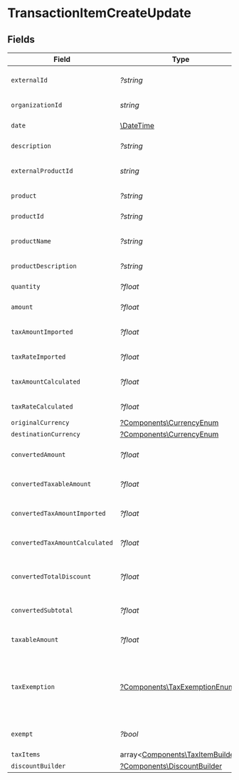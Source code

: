 # TransactionItemCreateUpdate


## Fields

| Field                                                                         | Type                                                                          | Required                                                                      | Description                                                                   |
| ----------------------------------------------------------------------------- | ----------------------------------------------------------------------------- | ----------------------------------------------------------------------------- | ----------------------------------------------------------------------------- |
| `externalId`                                                                  | *?string*                                                                     | :heavy_minus_sign:                                                            | External item identifier.                                                     |
| `organizationId`                                                              | *string*                                                                      | :heavy_check_mark:                                                            | Organization identifier.                                                      |
| `date`                                                                        | [\DateTime](https://www.php.net/manual/en/class.datetime.php)                 | :heavy_check_mark:                                                            | Date/time of item.                                                            |
| `description`                                                                 | *?string*                                                                     | :heavy_minus_sign:                                                            | Item description                                                              |
| `externalProductId`                                                           | *string*                                                                      | :heavy_check_mark:                                                            | External product identifier.                                                  |
| `product`                                                                     | *?string*                                                                     | :heavy_minus_sign:                                                            | Product name                                                                  |
| `productId`                                                                   | *?string*                                                                     | :heavy_minus_sign:                                                            | Product identifier.                                                           |
| `productName`                                                                 | *?string*                                                                     | :heavy_minus_sign:                                                            | Product name (detailed)                                                       |
| `productDescription`                                                          | *?string*                                                                     | :heavy_minus_sign:                                                            | Product description                                                           |
| `quantity`                                                                    | *?float*                                                                      | :heavy_minus_sign:                                                            | Quantity of item.                                                             |
| `amount`                                                                      | *?float*                                                                      | :heavy_minus_sign:                                                            | Item amount.                                                                  |
| `taxAmountImported`                                                           | *?float*                                                                      | :heavy_minus_sign:                                                            | Imported tax amount for the item.                                             |
| `taxRateImported`                                                             | *?float*                                                                      | :heavy_minus_sign:                                                            | Imported tax rate.                                                            |
| `taxAmountCalculated`                                                         | *?float*                                                                      | :heavy_minus_sign:                                                            | Calculated tax amount for the item.                                           |
| `taxRateCalculated`                                                           | *?float*                                                                      | :heavy_minus_sign:                                                            | Calculated tax rate.                                                          |
| `originalCurrency`                                                            | [?Components\CurrencyEnum](../../Models/Components/CurrencyEnum.md)           | :heavy_minus_sign:                                                            | N/A                                                                           |
| `destinationCurrency`                                                         | [?Components\CurrencyEnum](../../Models/Components/CurrencyEnum.md)           | :heavy_minus_sign:                                                            | N/A                                                                           |
| `convertedAmount`                                                             | *?float*                                                                      | :heavy_minus_sign:                                                            | Converted item amount.                                                        |
| `convertedTaxableAmount`                                                      | *?float*                                                                      | :heavy_minus_sign:                                                            | Converted taxable amount.                                                     |
| `convertedTaxAmountImported`                                                  | *?float*                                                                      | :heavy_minus_sign:                                                            | Converted imported tax amount.                                                |
| `convertedTaxAmountCalculated`                                                | *?float*                                                                      | :heavy_minus_sign:                                                            | Converted calculated tax amount                                               |
| `convertedTotalDiscount`                                                      | *?float*                                                                      | :heavy_minus_sign:                                                            | Converted total discount amount.                                              |
| `convertedSubtotal`                                                           | *?float*                                                                      | :heavy_minus_sign:                                                            | Converted subtotal amount.                                                    |
| `taxableAmount`                                                               | *?float*                                                                      | :heavy_minus_sign:                                                            | Taxable amount for the item.                                                  |
| `taxExemption`                                                                | [?Components\TaxExemptionEnum](../../Models/Components/TaxExemptionEnum.md)   | :heavy_minus_sign:                                                            | This enum is used to determine if a transaction is exempt from tax.           |
| `exempt`                                                                      | *?bool*                                                                       | :heavy_minus_sign:                                                            | Indicates if the item is exempt.                                              |
| `taxItems`                                                                    | array<[Components\TaxItemBuilder](../../Models/Components/TaxItemBuilder.md)> | :heavy_minus_sign:                                                            | N/A                                                                           |
| `discountBuilder`                                                             | [?Components\DiscountBuilder](../../Models/Components/DiscountBuilder.md)     | :heavy_minus_sign:                                                            | N/A                                                                           |